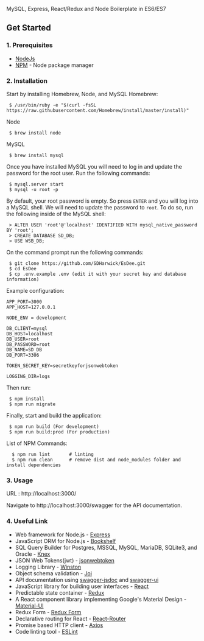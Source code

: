 MySQL, Express, React/Redux and Node Boilerplate in ES6/ES7

## Get Started

### 1. Prerequisites

- [NodeJs](https://nodejs.org/en/)
- [NPM](https://npmjs.org/) - Node package manager

### 2. Installation

Start by installing Homebrew, Node, and MySQL
Homebrew:
```
 $ /usr/bin/ruby -e "$(curl -fsSL https://raw.githubusercontent.com/Homebrew/install/master/install)"
```

Node
```
 $ brew install node
```

MySQL
```
 $ brew install mysql
```

Once you have installed MySQL you will need to log in and update the password for the root user. Run the following commands:

```
 $ mysql.server start
 $ mysql -u root -p
```


By default, your root password is empty. So press `ENTER` and you will log into a MySQL shell. We will need to update the password to `root`. To do so, run the following inside of the MySQL shell:

```
 > ALTER USER 'root'@'localhost' IDENTIFIED WITH mysql_native_password BY 'root';
 > CREATE DATABASE SD_DB;
 > USE WSB_DB;
```

On the command prompt run the following commands:

``` 
 $ git clone https://github.com/SDHarwick/EsDee.git
 $ cd EsDee
 $ cp .env.example .env (edit it with your secret key and database information)
```

 Example configuration:

```
APP_PORT=3000
APP_HOST=127.0.0.1

NODE_ENV = development

DB_CLIENT=mysql
DB_HOST=localhost
DB_USER=root
DB_PASSWORD=root
DB_NAME=SD_DB
DB_PORT=3306

TOKEN_SECRET_KEY=secretkeyforjsonwebtoken

LOGGING_DIR=logs
```

Then run:

```
 $ npm install
 $ npm run migrate
 ```

 Finally, start and build the application:
 
```
 $ npm run build (For development)
 $ npm run build:prod (For production)
```

List of NPM Commands:
 
```
  $ npm run lint       # linting
  $ npm run clean      # remove dist and node_modules folder and install dependencies
```

### 3. Usage

URL : http://localhost:3000/

Navigate to http://localhost:3000/swagger for the API documentation.

### 4. Useful Link
- Web framework for Node.js - [Express](http://expressjs.com/)
- JavaScript ORM  for Node.js - [Bookshelf](http://bookshelfjs.org/)
- SQL Query Builder for Postgres, MSSQL, MySQL, MariaDB, SQLite3, and Oracle - [Knex](http://knexjs.org/)
- JSON Web Tokens(jwt) - [jsonwebtoken](https://www.npmjs.com/package/jsonwebtoken)
- Logging Library - [Winston](https://www.npmjs.com/package/winston)
- Object schema validation  - [Joi](https://www.npmjs.com/package/joi)
- API documentation using [swagger-jsdoc](https://www.npmjs.com/package/swagger-jsdoc) and [swagger-ui](https://www.npmjs.com/package/swagger-ui)
- JavaScript library for building user interfaces - [React](https://facebook.github.io/react/)
- Predictable state container - [Redux](http://redux.js.org/)
- A React component library implementing Google's Material Design - [Material-UI](https://material-ui-1dab0.firebaseapp.com/)
- Redux Form - [Redux Form](http://redux-form.com/7.4.2/)
- Declarative routing for React - [React-Router](https://reacttraining.com/react-router/)
- Promise based HTTP client - [Axios](https://github.com/mzabriskie/axios)
- Code linting tool - [ESLint](http://eslint.org/)